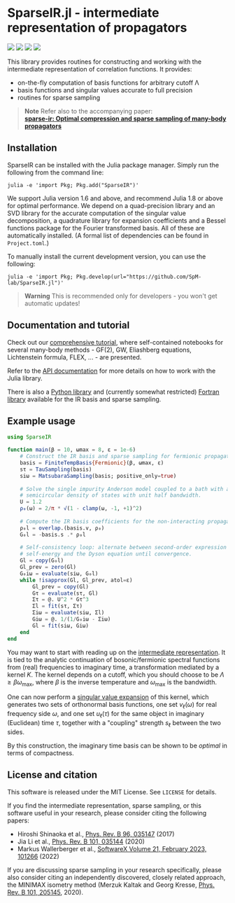 SparseIR.jl - intermediate representation of propagators
==============================================================
[![][docs-stable-img]][docs-stable-url]
[![][docs-dev-img]][docs-dev-url] 
[![][GHA-img]][GHA-url]
[![][codecov-img]][codecov-url]

This library provides routines for constructing and working with the
intermediate representation of correlation functions. It provides:

 - on-the-fly computation of basis functions for arbitrary cutoff Λ
 - basis functions and singular values accurate to full precision
 - routines for sparse sampling

> **Note**
> Refer also to the accompanying paper:<br>
> **[sparse-ir: Optimal compression and sparse sampling of many-body propagators](https://doi.org/10.1016/j.softx.2022.101266)**

Installation
------------
SparseIR can be installed with the Julia package manager. Simply run the following from the command line:
```
julia -e 'import Pkg; Pkg.add("SparseIR")'
```
We support Julia version 1.6 and above, and recommend Julia 1.8 or above for optimal performance. We 
depend on a quad-precision library and an SVD library for the accurate computation of the singular
value decomposition, a quadrature library for expansion coefficients and a Bessel functions
package for the Fourier transformed basis. All of these are automatically installed.
(A formal list of dependencies can be found in `Project.toml`.)

To manually install the current development version, you can use the following:
```
julia -e 'import Pkg; Pkg.develop(url="https://github.com/SpM-lab/SparseIR.jl")'
```
> **Warning**
> This is recommended only for developers - you won't get automatic updates!

Documentation and tutorial
--------------------------
Check out our [comprehensive tutorial], where self-contained
notebooks for several many-body methods - GF(2), GW, Eliashberg equations,
Lichtenstein formula, FLEX, ... - are presented.

Refer to the [API documentation] for more details on how to work
with the Julia library.

There is also a [Python library] and (currently somewhat restricted)
[Fortran library] available for the IR basis and sparse sampling.

[comprehensive tutorial]: https://spm-lab.github.io/sparse-ir-tutorial
[API documentation]: https://spm-lab.github.io/SparseIR.jl/stable/
[Python library]: https://github.com/SpM-lab/sparse-ir
[Fortran library]: https://github.com/SpM-lab/sparse-ir-fortran

Example usage
-------------
```julia
using SparseIR

function main(β = 10, ωmax = 8, ε = 1e-6)
    # Construct the IR basis and sparse sampling for fermionic propagators
    basis = FiniteTempBasis{Fermionic}(β, ωmax, ε)
    sτ = TauSampling(basis)
    siω = MatsubaraSampling(basis; positive_only=true)
    
    # Solve the single impurity Anderson model coupled to a bath with a
    # semicircular density of states with unit half bandwidth.
    U = 1.2
    ρ₀(ω) = 2/π * √(1 - clamp(ω, -1, +1)^2)
    
    # Compute the IR basis coefficients for the non-interacting propagator
    ρ₀l = overlap.(basis.v, ρ₀)
    G₀l = -basis.s .* ρ₀l
    
    # Self-consistency loop: alternate between second-order expression for the
    # self-energy and the Dyson equation until convergence.
    Gl = copy(G₀l)
    Gl_prev = zero(Gl)
    G₀iω = evaluate(siω, G₀l)
    while !isapprox(Gl, Gl_prev, atol=ε)
        Gl_prev = copy(Gl)
        Gτ = evaluate(sτ, Gl)
        Στ = @. U^2 * Gτ^3
        Σl = fit(sτ, Στ)
        Σiω = evaluate(siω, Σl)
        Giω = @. 1/(1/G₀iω - Σiω)
        Gl = fit(siω, Giω)
    end
end
```

You may want to start with reading up on the [intermediate representation].
It is tied to the analytic continuation of bosonic/fermionic spectral
functions from (real) frequencies to imaginary time, a transformation mediated
by a kernel $K$. The kernel depends on a cutoff, which you should choose to
be $\Lambda \geq \beta \omega_{\mathrm{max}}$, where $\beta$ is the inverse
temperature and $\omega_{\mathrm{max}}$ is the bandwidth.

One can now perform a [singular value expansion] of this kernel, which
generates two sets of orthonormal basis functions, one set $v_\ell(\omega)$ for
real frequency side $\omega$, and one set $u_\ell(\tau)$ for the same object in
imaginary (Euclidean) time $\tau$, together with a "coupling" strength
$s_\ell$ between the two sides.

By this construction, the imaginary time basis can be shown to be *optimal* in
terms of compactness.

[intermediate representation]: https://arxiv.org/abs/2106.12685
[singular value expansion]: https://w.wiki/3poQ

License and citation
--------------------
This software is released under the MIT License. See `LICENSE` for details.

If you find the intermediate representation, sparse sampling, or this software
useful in your research, please consider citing the following papers:

 - Hiroshi Shinaoka et al., [Phys. Rev. B 96, 035147]  (2017)
 - Jia Li et al., [Phys. Rev. B 101, 035144] (2020)
 - Markus Wallerberger et al., [SoftwareX Volume 21, February 2023, 101266] (2022)

If you are discussing sparse sampling in your research specifically, please
also consider citing an independently discovered, closely related approach, the
MINIMAX isometry method (Merzuk Kaltak and Georg Kresse,
[Phys. Rev. B 101, 205145], 2020).

[Phys. Rev. B 96, 035147]: https://doi.org/10.1103/PhysRevB.96.035147
[Phys. Rev. B 101, 035144]: https://doi.org/10.1103/PhysRevB.101.035144
[SoftwareX Volume 21, February 2023, 101266]: https://doi.org/10.1016/j.softx.2022.101266
[Phys. Rev. B 101, 205145]: https://doi.org/10.1103/PhysRevB.101.205145


[docs-dev-img]: https://img.shields.io/badge/docs-dev-blue.svg
[docs-dev-url]: https://spm-lab.github.io/SparseIR.jl/dev/
[docs-stable-img]: https://img.shields.io/badge/docs-stable-blue.svg
[docs-stable-url]: https://spm-lab.github.io/SparseIR.jl/stable/
[GHA-img]: https://github.com/SpM-lab/SparseIR.jl/workflows/CI/badge.svg
[GHA-url]: https://github.com/SpM-lab/SparseIR.jl/actions?query=workflows/CI
[codecov-img]: https://codecov.io/gh/SpM-lab/SparseIR.jl/branch/main/graph/badge.svg?token=tdMvTruYa4
[codecov-url]: https://codecov.io/gh/SpM-lab/SparseIR.jl

[issues-url]: https://github.com/SpM-lab/SparseIR.jl/issues
